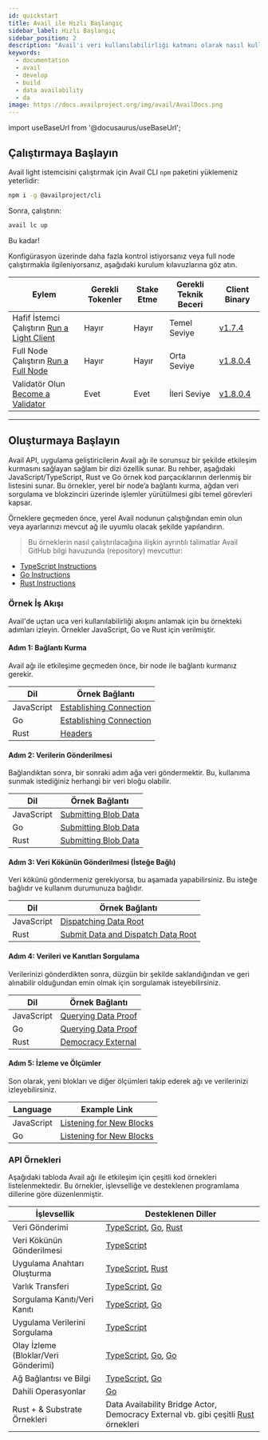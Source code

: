 ```yaml
---
id: quickstart
title: Avail ile Hızlı Başlangıç
sidebar_label: Hızlı Başlangıç
sidebar_position: 2
description: "Avail'i veri kullanılabilirliği katmanı olarak nasıl kullanabileceğinizi keşfedin."
keywords:
  - documentation
  - avail
  - develop
  - build
  - data availability
  - da
image: https://docs.availproject.org/img/avail/AvailDocs.png
---
```


import useBaseUrl from '@docusaurus/useBaseUrl';

## Çalıştırmaya Başlayın

Avail light istemcisini çalıştırmak için Avail CLI `npm` paketini yüklemeniz yeterlidir:

```bash
npm i -g @availproject/cli
```

Sonra, çalıştırın:

```bash
avail lc up
```

Bu kadar!

Konfigürasyon üzerinde daha fazla kontrol istiyorsanız veya full node çalıştırmakla ilgileniyorsanız, aşağıdaki kurulum kılavuzlarına göz atın.

| Eylem                                                                   | Gerekli Tokenler | Stake Etme | Gerekli Teknik Beceri | Client Binary                                                                        |
| ------------------------------------------------------------------------ | ------------- | ------- | ------------------------ | ------------------------------------------------------------------------------------ |
| Hafif İstemci Çalıştırın [<ins>Run a Light Client</ins>](/docs/operate-a-node/run-a-light-client/0010-light-client.md) | Hayır            | Hayır      | Temel Seviye                    | [<ins>v1.7.4</ins>](https://github.com/availproject/avail-light/releases/tag/v1.7.4) |
| Full Node Çalıştırın [<ins>Run a Full Node</ins>](/category/full-node/)                       | Hayır            | Hayır      | Orta Seviye                 | [<ins>v1.8.0.4</ins>](https://github.com/availproject/avail/releases/tag/v1.8.0.4)   |
| Validatör Olun [<ins>Become a Validator</ins>](/category/become-a-validator/)           | Evet           | Evet     | İleri Seviye                 | [<ins>v1.8.0.4</ins>](https://github.com/availproject/avail/releases/tag/v1.8.0.4)   |

---

## Oluşturmaya Başlayın

Avail API, uygulama geliştiricilerin Avail ağı ile sorunsuz bir şekilde etkileşim kurmasını sağlayan sağlam bir dizi özellik sunar. Bu rehber, aşağıdaki JavaScript/TypeScript, Rust ve Go örnek kod parçacıklarının derlenmiş bir listesini sunar. Bu örnekler, yerel bir node’a bağlantı kurma, ağdan veri sorgulama ve blokzinciri üzerinde işlemler yürütülmesi gibi temel görevleri kapsar.

Örneklere geçmeden önce, yerel Avail nodunun çalıştığından emin olun veya ayarlarınızı mevcut ağ ile uyumlu olacak şekilde yapılandırın.

> Bu örneklerin nasıl çalıştırılacağına ilişkin ayrıntılı talimatlar Avail GitHub bilgi havuzunda (repository) mevcuttur:

- [<ins>TypeScript Instructions</ins>](https://github.com/availproject/avail/blob/develop/examples/ts/README.md)
- [<ins>Go Instructions</ins>](https://github.com/availproject/avail/blob/develop/examples/go/README.md)
- [<ins>Rust Instructions</ins>](https://github.com/availproject/avail/blob/develop/avail-subxt/examples/README.md)

### Örnek İş Akışı

Avail'de uçtan uca veri kullanılabilirliği akışını anlamak için bu örnekteki adımları izleyin. Örnekler JavaScript, Go ve Rust için verilmiştir.

#### Adım 1: Bağlantı Kurma

Avail ağı ile etkileşime geçmeden önce, bir node ile bağlantı kurmanız gerekir.

| Dil   | Örnek Bağlantı                                                                                                         |
| ---------- | ------------------------------------------------------------------------------------------------------------------- |
| JavaScript | [<ins>Establishing Connection</ins>](https://github.com/availproject/avail/tree/develop/examples/ts/src/connect.ts) |
| Go         | [<ins>Establishing Connection</ins>](https://github.com/availproject/avail/tree/old_develop/examples/go/connect)    |
| Rust       | [<ins>Headers</ins>](https://github.com/availproject/avail/blob/old_develop/avail-subxt/examples/headers.rs)        |

#### Adım 2: Verilerin Gönderilmesi

Bağlandıktan sonra, bir sonraki adım ağa veri göndermektir. Bu, kullanıma sunmak istediğiniz herhangi bir veri bloğu olabilir.

| Dil   | Örnek Bağlantı                                                                                                                  |
| ---------- | ----------------------------------------------------------------------------------------------------------------------------- |
| JavaScript | [<ins>Submitting Blob Data</ins>](https://github.com/availproject/avail/tree/develop/examples/ts/src/data_submit.ts)          |
| Go         | [<ins>Submitting Blob Data</ins>](https://github.com/availproject/avail/tree/old_develop/examples/go/dataSubmit)              |
| Rust       | [<ins>Submitting Blob Data</ins>](https://github.com/availproject/avail/blob/old_develop/avail-subxt/examples/submit_data.rs) |

#### Adım 3: Veri Kökünün Gönderilmesi (İsteğe Bağlı)

Veri kökünü göndermeniz gerekiyorsa, bu aşamada yapabilirsiniz. Bu isteğe bağlıdır ve kullanım durumunuza bağlıdır.

| Dil   | Örnek Bağlantı                                                                                                                                                       |
| ---------- | ------------------------------------------------------------------------------------------------------------------------------------------------------------------ |
| JavaScript | [<ins>Dispatching Data Root</ins>](https://github.com/availproject/avail/tree/develop/examples/ts/src/dispatch_data_root.ts)                                       |
| Rust       | [<ins>Submit Data and Dispatch Data Root</ins>](https://github.com/availproject/avail/blob/old_develop/avail-subxt/examples/submit_data_and_dispatch_data_root.rs) |

#### Adım 4: Verileri ve Kanıtları Sorgulama

Verilerinizi gönderdikten sonra, düzgün bir şekilde saklandığından ve geri alınabilir olduğundan emin olmak için sorgulamak isteyebilirsiniz.

| Dil   | Örnek Bağlantı                                                                                                                       |
| ---------- | ---------------------------------------------------------------------------------------------------------------------------------- |
| JavaScript | [<ins>Querying Data Proof</ins>](https://github.com/availproject/avail/tree/develop/examples/ts/src/query_proof_data.ts)           |
| Go         | [<ins>Querying Data Proof</ins>](https://github.com/availproject/avail/tree/old_develop/examples/go/queryProofData)                |
| Rust       | [<ins>Democracy External</ins>](https://github.com/availproject/avail/blob/old_develop/avail-subxt/examples/democracy_external.rs) |

#### Adım 5: İzleme ve Ölçümler

Son olarak, yeni blokları ve diğer ölçümleri takip ederek ağı ve verilerinizi izleyebilirsiniz.

| Language   | Example Link                                                                                                                   |
| ---------- | ------------------------------------------------------------------------------------------------------------------------------ |
| JavaScript | [<ins>Listening for New Blocks</ins>](https://github.com/availproject/avail/tree/develop/examples/ts/src/listen_new_blocks.ts) |
| Go         | [<ins>Listening for New Blocks</ins>](https://github.com/availproject/avail/tree/old_develop/examples/go/listenNewBlocks)      |

### API Örnekleri

Aşağıdaki tabloda Avail ağı ile etkileşim için çeşitli kod örnekleri listelenmektedir. Bu örnekler, işlevselliğe ve desteklenen programlama dillerine göre düzenlenmiştir.

| İşlevsellik                             | Desteklenen Diller                                                                                                                                                                                                                                                                                                                              |
| ----------------------------------------- | ------------------------------------------------------------------------------------------------------------------------------------------------------------------------------------------------------------------------------------------------------------------------------------------------------------------------------------------------ |
| Veri Gönderimi                           | [<ins>TypeScript</ins>](https://github.com/availproject/avail/tree/develop/examples/ts/src/data_submit.ts), [<ins>Go</ins>](https://github.com/availproject/avail/tree/old_develop/examples/go/dataSubmit), [<ins>Rust</ins>](https://github.com/availproject/avail/blob/old_develop/avail-subxt/examples/submit_data_and_dispatch_data_root.rs) |
| Veri Kökünün Gönderilmesi                     | [<ins>TypeScript</ins>](https://github.com/availproject/avail/tree/develop/examples/ts/src/dispatch_data_root.ts)                                                                                                                                                                                                                                |
| Uygulama Anahtarı Oluşturma                  | [<ins>TypeScript</ins>](https://github.com/availproject/avail/tree/develop/examples/ts/src/app_id.ts), [<ins>Rust</ins>](https://github.com/availproject/avail/blob/old_develop/avail-subxt/examples/create_app_key.rs)                                                                                                                          |
| Varlık Transferi                           | [<ins>TypeScript</ins>](https://github.com/availproject/avail/tree/develop/examples/ts/src/transfer.ts), [<ins>Go</ins>](https://github.com/availproject/avail/tree/old_develop/examples/go/transfer)                                                                                                                                            |
| Sorgulama Kanıtı/Veri Kanıtı                 | [<ins>TypeScript</ins>](https://github.com/availproject/avail/tree/develop/examples/ts/src/query_proof.ts), [<ins>Go</ins>](https://github.com/availproject/avail/tree/old_develop/examples/go/queryProofData)                                                                                                                                   |
| Uygulama Verilerini Sorgulama                | [<ins>TypeScript</ins>](https://github.com/availproject/avail/tree/develop/examples/ts/src/query_app_data.ts)                                                                                                                                                                                                                                    |
| Olay İzleme (Bloklar/Veri Gönderimi) | [<ins>TypeScript</ins>](https://github.com/availproject/avail/tree/develop/examples/ts/src/listen_new_blocks.ts), [<ins>Go</ins>](https://github.com/availproject/avail/tree/old_develop/examples/go/listenNewBlocks), [<ins>Go</ins>](https://github.com/availproject/avail/tree/old_develop/examples/go/dataSubmitWatch)                       |
| Ağ Bağlantısı ve Bilgi                 | [<ins>TypeScript</ins>](https://github.com/availproject/avail/tree/develop/examples/ts/src/connect.ts), [<ins>Go</ins>](https://github.com/availproject/avail/tree/old_develop/examples/go/connect)                                                                                                                                              |
| Dahili Operasyonlar                      | [<ins>Go</ins>](https://github.com/availproject/avail/tree/old_develop/examples/go/internal)                                                                                                                                                                                                                                                     |
| Rust + & Substrate Örnekleri               | Data Availability Bridge Actor, Democracy External vb. gibi çeşitli  [<ins>Rust</ins>](https://github.com/availproject/avail/blob/old_develop/avail-subxt/examples/) örnekleri
